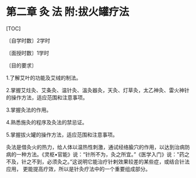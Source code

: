 # 第二章   灸 法    附:拔火罐疗法

[TOC]

〔自学时数〕2学时	

〔面授时数〕1学时 

〔目的要求〕

1.了解艾叶的功能及艾绒的制法。

2.掌握艾炷灸、艾条灸、温针灸、溫灸器灸，天灸、灯草灸，太乙神灸、雷火神针的操作方法，适应范围和注意事项。

3.掌握灸法的作用。

4.熟悉施灸的程序及灸法的禁忌证。

5.掌握拔火罐的操作方法，适应范围和注意事项。

灸法是借灸火的热力，给人体以温热性刺激，通试经络腧穴的作用，以达到治病防病的一种方法。《灵枢•官能》说：“针所不为，灸之所宜。”《医学入门》说："药之不及，针之不到，必须灸之。”这说明它能治疗针剌效果较差的某些症，或结合针法应用， 更能提高疗效，所以是针灸疗法中的一个重要组成部分。
